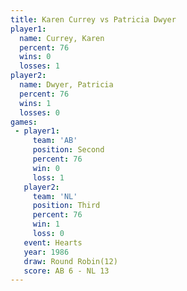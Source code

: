 ```yaml
---
title: Karen Currey vs Patricia Dwyer
player1:               
  name: Currey, Karen  
  percent: 76          
  wins: 0              
  losses: 1            
player2:               
  name: Dwyer, Patricia
  percent: 76          
  wins: 1              
  losses: 0            
games:
 - player1:          
     team: 'AB'      
     position: Second
     percent: 76     
     win: 0          
     loss: 1         
   player2:         
     team: 'NL'     
     position: Third
     percent: 76    
     win: 1         
     loss: 0        
   event: Hearts        
   year: 1986           
   draw: Round Robin(12)
   score: AB 6 - NL 13  
---
```

